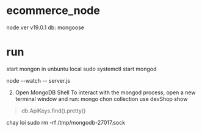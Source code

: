 # ecommerce_node
node ver v19.0.1
db: mongoose
# run 
start mongon in unbuntu local
sudo systemctl start mongod



node --watch -- server.js 


2. Open MongoDB Shell
To interact with the mongod process, open a new terminal window and run:
mongo
chon collection
 use devShop
show
> db.ApiKeys.find().pretty()


chay loi 
sudo rm -rf /tmp/mongodb-27017.sock

